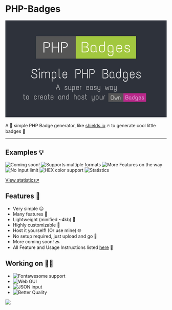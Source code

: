 # PHP-Badges
<img alt="Banner" src=".github/banner.jpg">

A 🔧 simple PHP Badge generator, like <a href="https://shields.io" target="_blank">shields.io</a> 🔥 to generate cool little badges 🌟

<hr>

## Examples 💡
<img src="https://test.jm26.net/api/badge?label=Coming&message=soon!&color=green&resizeoutput=false" height="20px" alt="Coming soon!">
<img src="https://test.jm26.net/api/badge/?format=jpg&label=Supports&message=multiple%20formats&color=orange&resizeoutput=false" height="20px" alt="Supports multiple formats">
<img src="https://test.jm26.net/api/badge/?label=More%20cool%20features&message=on%20the%20way!&color=violet&resizeoutput=false" height="20px" alt="More Features on the way">
<img src="https://test.jm26.net/api/badge/?label=No%20input&message=LIMIT!LIMIT!LIMIT!LIMIT!LIMIT!LIMIT!LIMIT!LIMIT!&color=yellowgreen&resizeoutput=false" height="20px" alt="No input limit">
<img src="https://test.jm26.net/api/badge/?label=HEX%20color&message=support&color=0596a3&resizeoutput=false" height="20px" alt="HEX color support">
<img src="https://test.jm26.net/api/badge/statistics?resizeoutput=false" height="20px" alt="Statistics">

<a href="https://test.jm26.net/api/badge/statistics?accuratecount=true" target="_blank">View statistics↗</a>

## Features 🌟

- Very simple 😌
- Many features 🤯
- Lightweight (minified ~4kb) 💪
- Highly customizable 🎨
- Host it yourself! (Or use mine) 🌐
- No setup required, just upload and go 🚀
- More coming soon! 🔜
- All Feature and Usage Instructions listed [here](https://github.com/JMcrafter26/php-badges/wiki/Features-and-Usage) 📑

## Working on 👨‍💻

- <img src="https://test.jm26.net/api/badge/?message=%E2%98%BB&label=Fontawesome%20support&color=red&resizeoutput=false" height="20px" alt="Fontawesome support">
- <img src="https://test.jm26.net/api/badge/?label=Web&message=GUI&color=blue&resizeoutput=false" height="20px" alt="Web GUI">
- <img src="https://test.jm26.net/api/badge/?label=JSON&message=input&color=yellow&resizeoutput=false" height="20px" alt="JSON input">
- ![Better Quality](https://test.jm26.net/api/badge/?resizeoutput=true&label=Better&message=Quality&color=critical)
<img src="https://test.jm26.net/api/badge?g&label=I%20improved%20the&message=~QUALITY~&color=Pink&format=png&resizeoutput=false" height="20px">
